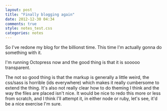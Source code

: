 ```yaml
---
layout: post
title: "Finally blogging again"
date: 2012-12-30 04:34
comments: true
style: notes_test.css
categories: notes
---
```


So I've redone my blog for the billionst time. This time I'm actually gonna do something with it.

I'm running Octopress now and the good thing is that it is sooooo transparent.

The not so good thing is that the markup is generally a little weird, the css/sass is horrible (ids everywhere) which makes it really cumbersome to extend the thing. It's also not really clear how to do theming I think and the way the files are placed isn't nice. It would be nice to redo this more or less from scratch, and I think I'll attempt it, in either node or ruby, let's see, it'd be a nice exercise I'm sure.

